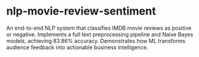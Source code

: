 # nlp-movie-review-sentiment
An end-to-end NLP system that classifies IMDB movie reviews as positive or negative. Implements a full text preprocessing pipeline and Naive Bayes models, achieving 83.86% accuracy. Demonstrates how ML transforms audience feedback into actionable business intelligence.
